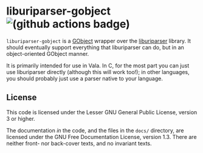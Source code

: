 # liburiparser-gobject ![(github actions badge)](https://github.com/thatlittlegit/liburiparser-gobject/workflows/build/badge.svg)

`liburiparser-gobject` is a
[GObject](https://developer.gnome.org/gobject/stable/) wrapper over the
[liburiparser](https://uriparser.github.io) library. It should eventually
support everything that liburiparser can do, but in an object-oriented GObject
manner.

It is primarily intended for use in Vala. In C, for the most part you can just
use liburiparser directly (although this will work too!); in other languages,
you should probably just use a parser native to your language.

## License
This code is licensed under the Lesser GNU General Public License, version 3 or
higher.

The documentation *in* the code, and the files in the `docs/` directory, are
licensed under the GNU Free Documentation License, version 1.3. There are
neither front- nor back-cover texts, and no invariant texts.
